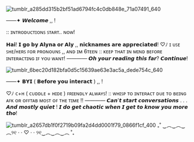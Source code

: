 ![tumblr_a285dd315b2bf51ad6794fc4c0db848e_71a07491_640](https://github.com/Allyria/Allyria/assets/174874133/b1ce545e-7ddd-4d4b-8005-598a517b8ff0)


 ——✦ 𝙒𝙚𝙡𝙘𝙤𝙢𝙚 ,, !
          
:: ɪɴᴛʀᴏᴅᴜᴄᴛɪᴏɴꜱ ꜱᴛᴀʀᴛ.. ɴᴏᴡ!

𝗛𝗮𝗶! 𝗜 𝗴𝗼 𝗯𝘆 𝗔𝗹𝘆𝗻𝗮 𝗼𝗿 𝗔𝗹𝘆 ,, 𝗻𝗶𝗰𝗸𝗻𝗮𝗺𝗲𝘀 𝗮𝗿𝗲 𝗮𝗽𝗽𝗿𝗲𝗰𝗶𝗮𝘁𝗲𝗱!
♡ﾉ ɪ ᴜꜱᴇ ꜱʜᴇ/ʜᴇʀꜱ ꜰᴏʀ ᴘʀᴏɴᴏᴜɴꜱ ,, ᴀɴᴅ ɪᴍ 6ᴛᴇᴇɴ :: ᴋᴇᴇᴘ ᴛʜᴀᴛ ɪɴ ᴍɪɴᴅ ʙᴇꜰᴏʀᴇ ɪɴᴛᴇʀᴀᴄᴛɪɴɢ ɪꜰ ʏᴏᴜ ᴡᴀɴᴛ! ———— 𝙊𝙝 𝙮𝙤𝙪𝙧 𝙧𝙚𝙖𝙙𝙞𝙣𝙜 𝙩𝙝𝙞𝙨 𝙛𝙖𝙧? 𝘾𝙤𝙣𝙩𝙞𝙣𝙪𝙚!

![tumblr_6bec20d182bfa0d5c15639ae63e3ac5a_dede754c_640](https://github.com/Allyria/Allyria/assets/174874133/b599eb06-f1f3-4ae9-afc4-6060fc623833)

——✦ 𝗕𝗬𝗜 ( 𝗕𝗲𝗳𝗼𝗿𝗲 𝘆𝗼𝘂 𝗶𝗻𝘁𝗲𝗿𝗮𝗰𝘁 ) ,, !

♡ﾉ ᴄ+ʜ ( ᴄᴜᴅᴅʟᴇ + ʜɪᴅᴇ ) ꜰʀɪᴇɴᴅʟʏ ᴀʟᴡᴀʏꜱ! :: ᴡʜɪꜱᴘ ᴛᴏ ɪɴᴛᴇʀᴀᴄᴛ ᴅᴜᴇ ᴛᴏ ʙᴇɪɴɢ ᴀꜰᴋ ᴏʀ ᴏꜰꜰᴛᴀʙ ᴍᴏꜱᴛ ᴏꜰ ᴛʜᴇ ᴛɪᴍᴇ !! ———— 𝘾𝙖𝙣'𝙩 𝙨𝙩𝙖𝙧𝙩 𝙘𝙤𝙣𝙫𝙚𝙧𝙨𝙖𝙩𝙞𝙤𝙣𝙨 . . . 𝘼𝙣𝙙 𝙢𝙤𝙨𝙩𝙡𝙮 𝙦𝙪𝙞𝙚𝙩 ! 𝙄 𝙙𝙤 𝙜𝙚𝙩 𝙘𝙝𝙖𝙤𝙩𝙞𝙘 𝙬𝙝𝙚𝙣 𝙄 𝙜𝙚𝙩 𝙩𝙤 𝙠𝙣𝙤𝙬 𝙮𝙤𝙪 𝙢𝙤𝙧𝙚 𝙩𝙝𝙤!

![tumblr_a2657db1f0f2719b09fa2d4dd0001f79_0866f1cf_400](https://github.com/Allyria/Allyria/assets/174874133/beeb6a20-b538-4fdd-bad5-03b33d34fe83)
₊˚ ‿︵‿︵‿︵୨୧ · · ♡ · · ୨୧‿︵‿︵‿︵ ˚₊

